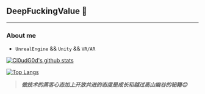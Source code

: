 ## DeepFuckingValue 👋
---
### About me

-  `UnrealEngine` && `Unity` && `VR/AR`

[![Cl0udG0d's github stats](https://github-readme-stats.vercel.app/api?username=Zzzxs&show_icons=true&theme=radical&cache_seconds=86400)](https://github.com/Zzzxs)

[![Top Langs](https://github-readme-stats.vercel.app/api/top-langs/?username=Zzzxs&layout=compact)](https://github.com/Zzzxs)

> ***做技术的黑客心态加上开放共进的态度是成长和越过高山幽谷的秘籍😊***
